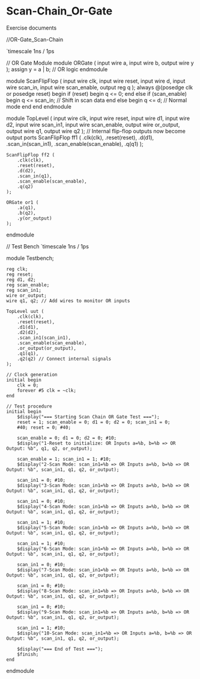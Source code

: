 # Scan-Chain_Or-Gate
Exercise documents

//OR-Gate_Scan-Chain

`timescale 1ns / 1ps

// OR Gate Module
module ORGate (
input wire a,
input wire b,
output wire y
);
assign y = a | b; // OR logic
endmodule

module ScanFlipFlop (
    input wire clk,
    input wire reset,
    input wire d,
    input wire scan_in,
    input wire scan_enable,
    output reg q
);
    always @(posedge clk or posedge reset) begin
        if (reset) begin
            q <= 0;
        end else if (scan_enable) begin
            q <= scan_in; // Shift in scan data
        end else begin
            q <= d; // Normal mode
        end
    end
endmodule 

module TopLevel (
    input wire clk,
    input wire reset,
    input wire d1,
    input wire d2,
    input wire scan_in1,
    input wire scan_enable,
    output wire or_output,
    output wire q1,
    output wire q2
);
    // Internal flip-flop outputs now become output ports
    ScanFlipFlop ff1 (
        .clk(clk),
        .reset(reset),
        .d(d1),
        .scan_in(scan_in1),
        .scan_enable(scan_enable),
        .q(q1)
    );

    ScanFlipFlop ff2 (
        .clk(clk),
        .reset(reset),
        .d(d2),
        .scan_in(q1),
        .scan_enable(scan_enable),
        .q(q2)
    );

    ORGate or1 (
        .a(q1),
        .b(q2),
        .y(or_output)
    );

endmodule





// Test Bench
`timescale 1ns / 1ps

module Testbench;

    reg clk;
    reg reset;
    reg d1, d2;
    reg scan_enable;
    reg scan_in1;
    wire or_output;
    wire q1, q2; // Add wires to monitor OR inputs

    TopLevel uut (
        .clk(clk),
        .reset(reset),
        .d1(d1),
        .d2(d2),
        .scan_in1(scan_in1),
        .scan_enable(scan_enable),
        .or_output(or_output),
        .q1(q1),
        .q2(q2) // Connect internal signals
    );

    // Clock generation
    initial begin
        clk = 0;
        forever #5 clk = ~clk;
    end

    // Test procedure
    initial begin
        $display("=== Starting Scan Chain OR Gate Test ===");
        reset = 1; scan_enable = 0; d1 = 0; d2 = 0; scan_in1 = 0;
        #40; reset = 0; #40;

        scan_enable = 0; d1 = 0; d2 = 0; #10;
        $display("1-Reset to initialize: OR Inputs a=%b, b=%b => OR Output: %b", q1, q2, or_output);

        scan_enable = 1; scan_in1 = 1; #10;
        $display("2-Scan Mode: scan_in1=%b => OR Inputs a=%b, b=%b => OR Output: %b", scan_in1, q1, q2, or_output);

        scan_in1 = 0; #10;
        $display("3-Scan Mode: scan_in1=%b => OR Inputs a=%b, b=%b => OR Output: %b", scan_in1, q1, q2, or_output);

        scan_in1 = 0; #10;
        $display("4-Scan Mode: scan_in1=%b => OR Inputs a=%b, b=%b => OR Output: %b", scan_in1, q1, q2, or_output);

        scan_in1 = 1; #10;
        $display("5-Scan Mode: scan_in1=%b => OR Inputs a=%b, b=%b => OR Output: %b", scan_in1, q1, q2, or_output);

        scan_in1 = 1; #10;
        $display("6-Scan Mode: scan_in1=%b => OR Inputs a=%b, b=%b => OR Output: %b", scan_in1, q1, q2, or_output);

        scan_in1 = 0; #10;
        $display("7-Scan Mode: scan_in1=%b => OR Inputs a=%b, b=%b => OR Output: %b", scan_in1, q1, q2, or_output);

        scan_in1 = 0; #10;
        $display("8-Scan Mode: scan_in1=%b => OR Inputs a=%b, b=%b => OR Output: %b", scan_in1, q1, q2, or_output);

        scan_in1 = 0; #10;
        $display("9-Scan Mode: scan_in1=%b => OR Inputs a=%b, b=%b => OR Output: %b", scan_in1, q1, q2, or_output);

        scan_in1 = 1; #10;
        $display("10-Scan Mode: scan_in1=%b => OR Inputs a=%b, b=%b => OR Output: %b", scan_in1, q1, q2, or_output);

        $display("=== End of Test ===");
        $finish;
    end
endmodule
